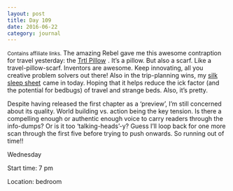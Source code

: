 ```yaml
---
layout: post
title: Day 109
date: 2016-06-22
category: journal
---
```


<small>Contains affiliate links.</small> The amazing Rebel gave me this awesome contraption for travel yesterday: the <a  href="http://www.amazon.ca/gp/product/B00LB7REFK/ref=as_li_tf_tl?ie=UTF8&camp=15121&creative=330641&creativeASIN=B00LB7REFK&linkCode=as2&tag=kaie06-20">Trtl Pillow</a><img src="http://ir-ca.amazon-adsystem.com/e/ir?t=kaie06-20&l=as2&o=15&a=B00LB7REFK" width="1" height="1" border="0" alt="" style="border:none !important; margin:0px !important;" />
. It’s a pillow. But also a scarf. Like a travel-pillow-scarf. Inventors are awesome. Keep innovating, all you creative problem solvers out there! Also in the trip-planning wins, my <a  href="http://www.amazon.ca/gp/product/B00JA19TJ8/ref=as_li_tf_tl?ie=UTF8&camp=15121&creative=330641&creativeASIN=B00JA19TJ8&linkCode=as2&tag=kaie06-20">silk sleep sheet</a><img src="http://ir-ca.amazon-adsystem.com/e/ir?t=kaie06-20&l=as2&o=15&a=B00JA19TJ8" width="1" height="1" border="0" alt="" style="border:none !important; margin:0px !important;" />
 came in today. Hoping that it helps reduce the ick factor (and the potential for bedbugs) of travel and strange beds. Also, it’s pretty.

Despite having released the first chapter as a ‘preview’, I’m still concerned about its quality. World building vs. action being the key tension. Is there a compelling enough or authentic enough voice to carry readers through the info-dumps? Or is it too ‘talking-heads’-y? Guess I’ll loop back for one more scan through the first five before trying to push onwards. So running out of time!! 


Wednesday

Start time: 7 pm

Location: bedroom
